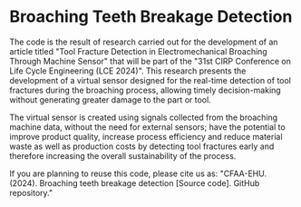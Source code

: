 # Broaching Teeth Breakage Detection
The code is the result of research carried out for the development of an article titled "Tool Fracture Detection in Electromechanical Broaching Through Machine Sensor" that will be part of the "31st CIRP Conference on Life Cycle Engineering (LCE 2024)". This research presents the development of a virtual sensor designed for the real-time detection of tool fractures during the broaching process, allowing timely decision-making without generating greater damage to the part or tool. 

The virtual sensor is created using signals collected from the broaching machine data, without the need for external sensors; have the potential to improve product quality, increase process efficiency and reduce material waste as well as production costs by detecting tool fractures early and therefore increasing the overall sustainability of the process.

If you are planning to reuse this code, please cite us as: "CFAA-EHU. (2024). Broaching teeth breakage detection [Source code]. GitHub repository."
